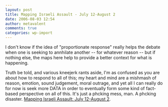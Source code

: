 ```yaml
---
layout: post
title: Mapping Israeli Assault - July 12-August 2
date: 2006-08-03 12:54
author: metavalent
comments: true
categories: wp-import
---
```

I don't know if the idea of "proportionate response" really helps the debate when one is seeking to annhilate another -- for whatever reason -- but if nothing else, the maps here help to provide a better context for what is happening.

Truth be told, and various kneejerk rants aside, I'm as confused as you are about how to respond to all of this; my heart and mind are a mishmash of reason, emotion, sound judgement, moral outrage, and yet all I can really do for now is seek more DATA in order to eventually form some kind of fact-based perspective on all of this.  It's just a phcking mess, man.  A phcking disaster. <a href="http://sanfrancisco.tribe.net/listing/Mapping-Israeli-Assault-July-12-August-2/san-francisco-ca/1c54b4f5-ecef-4d8c-8f64-bdd9982656cb">Mapping Israeli Assault: July 12-August 2</a>.
